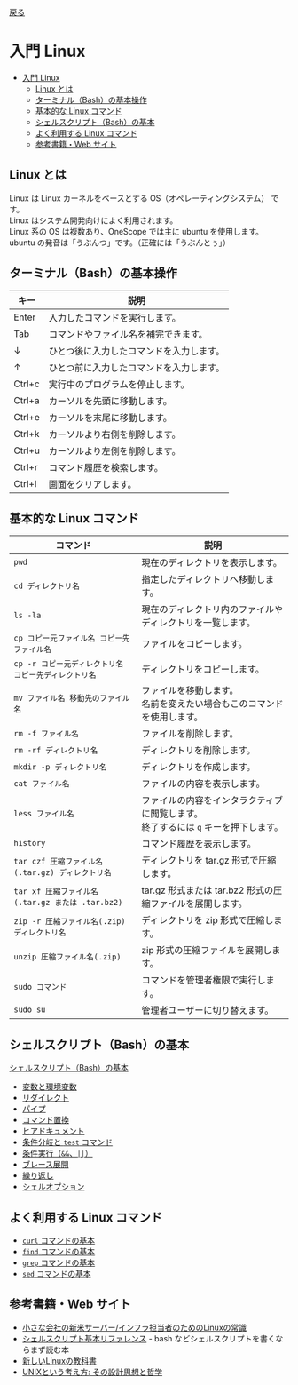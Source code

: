 [戻る](../../../README.md)

# 入門 Linux

- [入門 Linux](#入門-linux)
  - [Linux とは](#linux-とは)
  - [ターミナル（Bash）の基本操作](#ターミナルbashの基本操作)
  - [基本的な Linux コマンド](#基本的な-linux-コマンド)
  - [シェルスクリプト（Bash）の基本](#シェルスクリプトbashの基本)
  - [よく利用する Linux コマンド](#よく利用する-linux-コマンド)
  - [参考書籍・Web サイト](#参考書籍web-サイト)

## Linux とは

Linux は Linux カーネルをベースとする OS（オペレーティングシステム） です。  
Linux はシステム開発向けによく利用されます。  
Linux 系の OS は複数あり、OneScope では主に ubuntu を使用します。  
ubuntu の発音は「うぶんつ」です。（正確には「うぶんとぅ」）

## ターミナル（Bash）の基本操作

| キー   | 説明                                     |
| ------ | ---------------------------------------- |
| Enter  | 入力したコマンドを実行します。           |
| Tab    | コマンドやファイル名を補完できます。     |
| ↓      | ひとつ後に入力したコマンドを入力します。 |
| ↑      | ひとつ前に入力したコマンドを入力します。 |
| Ctrl+c | 実行中のプログラムを停止します。         |
| Ctrl+a | カーソルを先頭に移動します。             |
| Ctrl+e | カーソルを末尾に移動します。             |
| Ctrl+k | カーソルより右側を削除します。           |
| Ctrl+u | カーソルより左側を削除します。           |
| Ctrl+r | コマンド履歴を検索します。               |
| Ctrl+l | 画面をクリアします。                     |

## 基本的な Linux コマンド

| コマンド                                              | 説明                                                                                   |
| ----------------------------------------------------- | -------------------------------------------------------------------------------------- |
| `pwd`                                                 | 現在のディレクトリを表示します。                                                       |
| `cd ディレクトリ名`                                   | 指定したディレクトリへ移動します。                                                     |
| `ls -la`                                              | 現在のディレクトリ内のファイルやディレクトリを一覧します。                             |
| `cp コピー元ファイル名 コピー先ファイル名`            | ファイルをコピーします。                                                               |
| `cp -r コピー元ディレクトリ名 コピー先ディレクトリ名` | ディレクトリをコピーします。                                                           |
| `mv ファイル名 移動先のファイル名`                    | ファイルを移動します。<br/>名前を変えたい場合もこのコマンドを使用します。              |
| `rm -f ファイル名`                                    | ファイルを削除します。                                                                 |
| `rm -rf ディレクトリ名`                               | ディレクトリを削除します。                                                             |
| `mkdir -p ディレクトリ名`                             | ディレクトリを作成します。                                                             |
| `cat ファイル名`                                      | ファイルの内容を表示します。                                                           |
| `less ファイル名`                                     | ファイルの内容をインタラクティブに閲覧します。<br/>終了するには `q` キーを押下します。 |
| `history`                                             | コマンド履歴を表示します。                                                             |
| `tar czf 圧縮ファイル名(.tar.gz) ディレクトリ名`      | ディレクトリを tar.gz 形式で圧縮します。                                               |
| `tar xf 圧縮ファイル名(.tar.gz または .tar.bz2)`      | tar.gz 形式または tar.bz2 形式の圧縮ファイルを展開します。                             |
| `zip -r 圧縮ファイル名(.zip) ディレクトリ名`          | ディレクトリを zip 形式で圧縮します。                                                  |
| `unzip 圧縮ファイル名(.zip)`                          | zip 形式の圧縮ファイルを展開します。                                                   |
| `sudo コマンド`                                       | コマンドを管理者権限で実行します。                                                     |
| `sudo su`                                             | 管理者ユーザーに切り替えます。                                                         |

## シェルスクリプト（Bash）の基本

[シェルスクリプト（Bash）の基本](01_シェルスクリプトの基本/README.md)

- [変数と環境変数](01_シェルスクリプトの基本/01_変数と環境変数/README.md)
- [リダイレクト](01_シェルスクリプトの基本/02_リダイレクト/README.md)
- [パイプ](01_シェルスクリプトの基本/03_パイプ/README.md)
- [コマンド置換](01_シェルスクリプトの基本/04_コマンド置換/README.md)
- [ヒアドキュメント](01_シェルスクリプトの基本/05_ヒアドキュメント/README.md)
- [条件分岐と `test` コマンド](01_シェルスクリプトの基本/06_条件分岐とtestコマンド/README.md)
- [条件実行（`&&`、`||`）](01_シェルスクリプトの基本/07_条件実行/README.md)
- [ブレース展開](01_シェルスクリプトの基本/08_ブレース展開/README.md)
- [繰り返し](01_シェルスクリプトの基本/09_繰り返し/README.md)
- [シェルオプション](01_シェルスクリプトの基本/10_シェルオプション/README.md)

## よく利用する Linux コマンド

- [`curl` コマンドの基本](02_curlコマンドの基本/README.md)
- [`find` コマンドの基本](03_findコマンドの基本/README.md)
- [`grep` コマンドの基本](04_grepコマンドの基本/README.md)
- [`sed` コマンドの基本](05_sedコマンドの基本/README.md)

## 参考書籍・Web サイト

- [小さな会社の新米サーバー/インフラ担当者のためのLinuxの常識](https://www.amazon.co.jp/dp/4883379426)
- [シェルスクリプト基本リファレンス](https://gihyo.jp/book/2024/978-4-297-14006-9) - bash などシェルスクリプトを書くならまず読む本
- [新しいLinuxの教科書](https://www.amazon.co.jp/dp/4815624313)
- [UNIXという考え方: その設計思想と哲学](https://www.amazon.co.jp/dp/4274064069)
